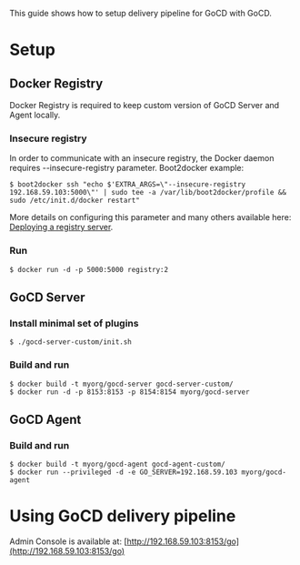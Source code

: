 This guide shows how to setup delivery pipeline for GoCD with GoCD.

# Setup
## Docker Registry
Docker Registry is required to keep custom version of GoCD Server and Agent locally.
### Insecure registry
In order to communicate with an insecure registry, the Docker daemon requires --insecure-registry parameter. Boot2docker example:

    $ boot2docker ssh "echo $'EXTRA_ARGS=\"--insecure-registry 192.168.59.103:5000\"' | sudo tee -a /var/lib/boot2docker/profile && sudo /etc/init.d/docker restart"
More details on configuring this parameter and many others available here: [Deploying a registry server](https://docs.docker.com/registry/deploying/).

### Run
    $ docker run -d -p 5000:5000 registry:2

## GoCD Server
### Install minimal set of plugins
    $ ./gocd-server-custom/init.sh
### Build and run
    $ docker build -t myorg/gocd-server gocd-server-custom/
    $ docker run -d -p 8153:8153 -p 8154:8154 myorg/gocd-server

## GoCD Agent
### Build and run
    $ docker build -t myorg/gocd-agent gocd-agent-custom/
    $ docker run --privileged -d -e GO_SERVER=192.168.59.103 myorg/gocd-agent

# Using GoCD delivery pipeline
Admin Console is available at: [http://192.168.59.103:8153/go](http://192.168.59.103:8153/go)